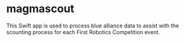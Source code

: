 # magmascout
This Swift app is used to process blue alliance data to assist with the scounting process for each First Robotics Competition event. 
